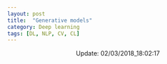 ```yaml
---
layout: post
title:  "Generative models"
category: Deep learning
tags: [DL, NLP, CV, CL]
---
```





<center> Update: 02/03/2018_18:02:17</center>

  	
